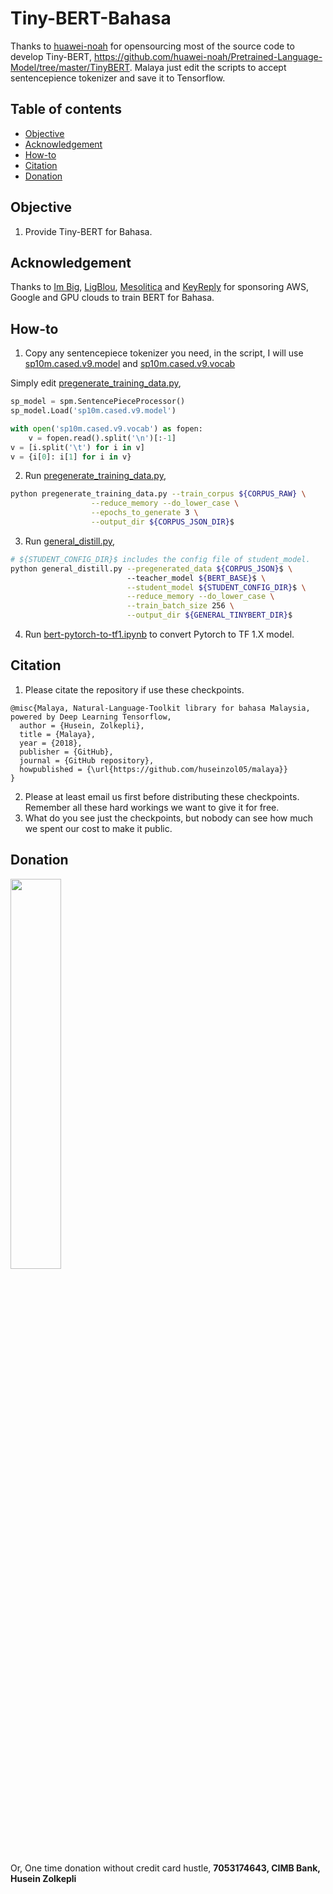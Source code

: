 # Tiny-BERT-Bahasa

Thanks to [huawei-noah](https://github.com/huawei-noah) for opensourcing most of the source code to develop Tiny-BERT, https://github.com/huawei-noah/Pretrained-Language-Model/tree/master/TinyBERT. Malaya just edit the scripts to accept sentencepience tokenizer and save it to Tensorflow.

## Table of contents
  * [Objective](#objective)
  * [Acknowledgement](#acknowledgement)
  * [How-to](#how-to)
  * [Citation](#citation)
  * [Donation](#donation)

## Objective

1. Provide Tiny-BERT for Bahasa.

## Acknowledgement

Thanks to [Im Big](https://www.facebook.com/imbigofficial/), [LigBlou](https://www.facebook.com/ligblou), [Mesolitica](https://mesolitica.com/) and [KeyReply](https://www.keyreply.com/) for sponsoring AWS, Google and GPU clouds to train BERT for Bahasa.

## How-to

1. Copy any sentencepiece tokenizer you need, in the script, I will use [sp10m.cased.v9.model](../preprocess/sp10m.cased.v9.model) and [sp10m.cased.v9.vocab](../preprocess/sp10m.cased.v9.vocab)

Simply edit [pregenerate_training_data.py](pregenerate_training_data.py),

```python
sp_model = spm.SentencePieceProcessor()
sp_model.Load('sp10m.cased.v9.model')

with open('sp10m.cased.v9.vocab') as fopen:
    v = fopen.read().split('\n')[:-1]
v = [i.split('\t') for i in v]
v = {i[0]: i[1] for i in v}
```

2. Run [pregenerate_training_data.py](pregenerate_training_data.py),

```bash
python pregenerate_training_data.py --train_corpus ${CORPUS_RAW} \
                  --reduce_memory --do_lower_case \
                  --epochs_to_generate 3 \
                  --output_dir ${CORPUS_JSON_DIR}$ 
```

3. Run [general_distill.py](general_distill.py),

```bash
# ${STUDENT_CONFIG_DIR}$ includes the config file of student_model.
python general_distill.py --pregenerated_data ${CORPUS_JSON}$ \ 
                          --teacher_model ${BERT_BASE}$ \
                          --student_model ${STUDENT_CONFIG_DIR}$ \
                          --reduce_memory --do_lower_case \
                          --train_batch_size 256 \
                          --output_dir ${GENERAL_TINYBERT_DIR}$ 
```

4. Run [bert-pytorch-to-tf1.ipynb](bert-pytorch-to-tf1.ipynb) to convert Pytorch to TF 1.X model.

## Citation

1. Please citate the repository if use these checkpoints.

```
@misc{Malaya, Natural-Language-Toolkit library for bahasa Malaysia, powered by Deep Learning Tensorflow,
  author = {Husein, Zolkepli},
  title = {Malaya},
  year = {2018},
  publisher = {GitHub},
  journal = {GitHub repository},
  howpublished = {\url{https://github.com/huseinzol05/malaya}}
}
```

2. Please at least email us first before distributing these checkpoints. Remember all these hard workings we want to give it for free.
3. What do you see just the checkpoints, but nobody can see how much we spent our cost to make it public.

## Donation

<a href="https://www.patreon.com/bePatron?u=7291337"><img src="https://static1.squarespace.com/static/54a1b506e4b097c5f153486a/t/58a722ec893fc0a0b7745b45/1487348853811/patreon+art.jpeg" width="40%"></a>

Or, One time donation without credit card hustle, **7053174643, CIMB Bank, Husein Zolkepli**
